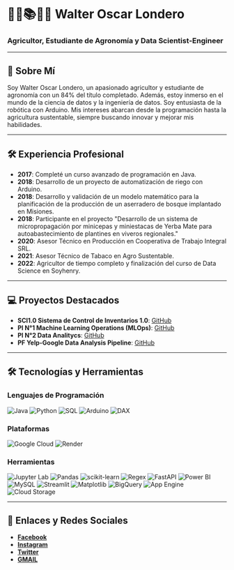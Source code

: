 # 👨‍💻📚👨‍🌾 Walter Oscar Londero

### Agricultor, Estudiante de Agronomía y Data Scientist-Engineer

---

## 🌱 Sobre Mí

Soy Walter Oscar Londero, un apasionado agricultor y estudiante de agronomía con un 84% del título completado. Además, estoy inmerso en el mundo de la ciencia de datos y la ingeniería de datos. Soy entusiasta de la robótica con Arduino. Mis intereses abarcan desde la programación hasta la agricultura sustentable, siempre buscando innovar y mejorar mis habilidades.

---

## 🛠 Experiencia Profesional

- **2017**: Completé un curso avanzado de programación en Java.
- **2018**: Desarrollo de un proyecto de automatización de riego con Arduino.
- **2018**: Desarrollo y validación de un modelo matemático para la planificación de la producción de un aserradero de bosque implantado en Misiones.
- **2018**: Participante en el proyecto "Desarrollo de un sistema de micropropagación por minicepas y miniestacas de Yerba Mate para autoabastecimiento de plantines en viveros regionales."
- **2020**: Asesor Técnico en Producción en Cooperativa de Trabajo Integral SRL.
- **2021**: Asesor Técnico de Tabaco en Agro Sustentable.
- **2022**: Agricultor de tiempo completo y finalización del curso de Data Science en Soyhenry.

---

## 💻 Proyectos Destacados

- **SCI1.0 Sistema de Control de Inventarios 1.0**: [GitHub](https://github.com/londerowalteroscar/SICI1.0/tree/master)
- **PI N°1 Machine Learning Operations (MLOps)**: [GitHub](https://github.com/londerowalteroscar/PI_MLOps_08)
- **PI N°2 Data Analitycs**: [GitHub](https://github.com/londerowalteroscar/PI-DA_PT-08)
- **PF Yelp-Google Data Analysis Pipeline**: [GitHub](https://github.com/facundou94/PFH_Google_Yelp)

---

## 🛠 Tecnologías y Herramientas

### Lenguajes de Programación

![Java](https://img.shields.io/badge/Java-ED8B00?style=for-the-badge&logo=java&logoColor=white)
![Python](https://img.shields.io/badge/Python-3776AB?style=for-the-badge&logo=python&logoColor=white)
![SQL](https://img.shields.io/badge/SQL-4479A1?style=for-the-badge&logo=postgresql&logoColor=white)
![Arduino](https://img.shields.io/badge/Arduino-00979D?style=for-the-badge&logo=arduino&logoColor=white)
![DAX](https://img.shields.io/badge/DAX-F2C811?style=for-the-badge&logo=microsoft-power-bi&logoColor=white)

### Plataformas

![Google Cloud](https://img.shields.io/badge/Google%20Cloud-4285F4?style=for-the-badge&logo=google-cloud&logoColor=white)
![Render](https://img.shields.io/badge/Render-0468d7?style=for-the-badge&logo=render&logoColor=white)

### Herramientas

![Jupyter Lab](https://img.shields.io/badge/Jupyter%20Lab-F37626?style=for-the-badge&logo=jupyter&logoColor=white)
![Pandas](https://img.shields.io/badge/Pandas-150458?style=for-the-badge&logo=pandas&logoColor=white)
![scikit-learn](https://img.shields.io/badge/scikit--learn-F7931E?style=for-the-badge&logo=scikit-learn&logoColor=white)
![Regex](https://img.shields.io/badge/Regex-000000?style=for-the-badge&logo=regex&logoColor=white)
![FastAPI](https://img.shields.io/badge/FastAPI-009688?style=for-the-badge&logo=fastapi&logoColor=white)
![Power BI](https://img.shields.io/badge/Power%20BI-F2C811?style=for-the-badge&logo=power-bi&logoColor=white)
![MySQL](https://img.shields.io/badge/MySQL-4479A1?style=for-the-badge&logo=mysql&logoColor=white)
![Streamlit](https://img.shields.io/badge/Streamlit-FF4B4B?style=for-the-badge&logo=streamlit&logoColor=white)
![Matplotlib](https://img.shields.io/badge/Matplotlib-0769AD?style=for-the-badge&logo=matplotlib&logoColor=white)
![BigQuery](https://img.shields.io/badge/BigQuery-4285F4?style=for-the-badge&logo=google-cloud&logoColor=white)
![App Engine](https://img.shields.io/badge/App%20Engine-4285F4?style=for-the-badge&logo=google-cloud&logoColor=white)
![Cloud Storage](https://img.shields.io/badge/Cloud%20Storage-4285F4?style=for-the-badge&logo=google-cloud&logoColor=white)

---

## 🔗 Enlaces y Redes Sociales

- **[Facebook](https://www.facebook.com/walteroscar.londero)**
- **[Instagram](https://www.instagram.com/l0nderr)**
- **[Twitter](https://x.com/l0nderr)**
- **[GMAIL](londerowaltercorreopf@gmail.com)**
